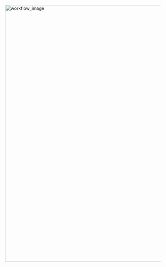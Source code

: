 <img width="1669" height="829" alt="workflow_image" src="https://github.com/user-attachments/assets/52fcf2ef-5145-49e7-9b1e-e76cefcfe4ae" />
